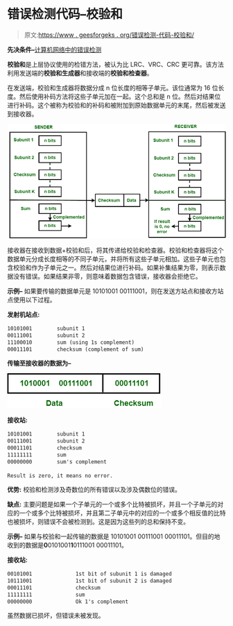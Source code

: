 # 错误检测代码–校验和

> 原文:[https://www . geesforgeks . org/错误检测-代码-校验和/](https://www.geeksforgeeks.org/error-detection-code-checksum/)

**先决条件–**[计算机网络中的错误检测](https://www.geeksforgeeks.org/error-detection-in-computer-networks/)

**校验和**是上层协议使用的检错方法，被认为比 LRC、VRC、CRC 更可靠。该方法利用发送端的**校验和生成器**和接收端的**校验和检查器**。

在发送端，校验和生成器将数据分成 n 位长度的相等子单元。该位通常为 16 位长度。然后使用补码方法将这些子单元加在一起。这个总和是 n 位。然后对结果位进行补码。这个被称为校验和的补码和被附加到原始数据单元的末尾，然后被发送到接收器。

![](img/90bf4a71a6466257108965c629274e03.png)

接收器在接收到数据+校验和后，将其传递给校验和检查器。校验和检查器将这个数据单元分成长度相等的不同子单元，并将所有这些子单元相加。这些子单元也包含校验和作为子单元之一。然后对结果位进行补码。如果补集结果为零，则表示数据没有错误。如果结果非零，则意味着数据包含错误，接收器会拒绝它。

**示例–**
如果要传输的数据单元是 10101001 00111001，则在发送方站点和接收方站点使用以下过程。

**发射机站点:**

```
10101001        subunit 1  
00111001        subunit 2        
11100010        sum (using 1s complement)       
00011101        checksum (complement of sum)
```

**传输至接收器的数据为–**

![](img/471843e7848a177a91e4939a9301841f.png)

**接收站:**

```
10101001        subunit 1  
00111001        subunit 2     
00011101        checksum 
11111111        sum
00000000        sum's complement

Result is zero, it means no error.
```

**优势:**
校验和检测涉及奇数位的所有错误以及涉及偶数位的错误。

**缺点:**
主要问题是如果一个子单元的一个或多个比特被损坏，并且一个子单元的对应的一个或多个比特被损坏，并且第二子单元中的对应的一个或多个相反值的比特也被损坏，则错误不会被检测到。这是因为这些列的总和保持不变。

**示例–**
如果与校验和一起传输的数据是 10101001 00111001 00011101。但目的地收到的数据是**0**0101001**1**0111001 00011101。

**接收站:**

```
00101001              1st bit of subunit 1 is damaged
10111001              1st bit of subunit 2 is damaged
00011101              checksum
11111111              sum
00000000              Ok 1's complement
```

虽然数据已损坏，但错误未被发现。